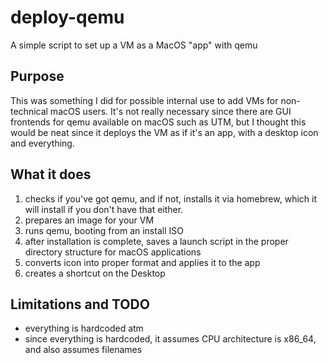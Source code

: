 # deploy-qemu
A simple script to set up a VM as a MacOS "app" with qemu

## Purpose
This was something I did for possible internal use to add VMs for non-technical macOS users.
It's not really necessary since there are GUI frontends for qemu available on macOS such as UTM, but I thought this would be neat since it deploys the VM as if it's an app, with a desktop icon and everything.

## What it does
1. checks if you've got qemu, and if not, installs it via homebrew, which it will install if you don't have that either.
2. prepares an image for your VM
3. runs qemu, booting from an install ISO
4. after installation is complete, saves a launch script in the proper directory structure for macOS applications
5. converts icon into proper format and applies it to the app
6. creates a shortcut on the Desktop

## Limitations and TODO
- everything is hardcoded atm
- since everything is hardcoded, it assumes CPU architecture is x86_64, and also assumes filenames
